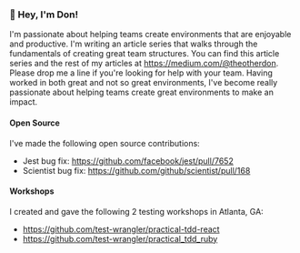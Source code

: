 ### 👋 Hey, I'm Don!

I'm passionate about helping teams create environments that are enjoyable and productive. I'm writing an article series that walks through the fundamentals of creating great team structures. You can find this article series and the rest of my articles at https://medium.com/@theotherdon. Please drop me a line if you're looking for help with your team. Having worked in both great and not so great environments, I've become really passionate about helping teams create great environments to make an impact.

<!--
**theotherdon/theotherdon** is a ✨ _special_ ✨ repository because its `README.md` (this file) appears on your GitHub profile.

Here are some ideas to get you started:

- 🔭 I’m currently working on ...
- 🌱 I’m currently learning ...
- 👯 I’m looking to collaborate on ...
- 🤔 I’m looking for help with ...
- 💬 Ask me about ...
- 📫 How to reach me: ...
- 😄 Pronouns: ...
- ⚡ Fun fact: ...
-->

#### Open Source

I've made the following open source contributions:

- Jest bug fix: https://github.com/facebook/jest/pull/7652
- Scientist bug fix: https://github.com/github/scientist/pull/168

#### Workshops

I created and gave the following 2 testing workshops in Atlanta, GA:

- https://github.com/test-wrangler/practical-tdd-react
- https://github.com/test-wrangler/practical_tdd_ruby
